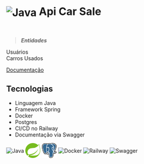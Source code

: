 

# <img align="center" alt="Java" height="80" width="80" src="https://drive.google.com/uc?export=view&id=1cPXuoKDHXEGQpBtLRpNHI70F5zV8FPOm"> Api Car Sale
<br />

> ***Entidades*** <br />
>
Usuários<br />
Carros Usados<br />

[Documentação](https://apizap-production.up.railway.app/swagger-ui/index.html)


## Tecnologias
- Linguagem Java  <br />
- Framework Spring
- Docker  <br />
- Postgres  <br />
- CI/CD no Railway  <br />
- Documentação via Swagger


<div style="display: inline_block">
   <img align="center" alt="Java" height="70" width="40" src="https://seeklogo.com/images/J/java-logo-7833D1D21A-seeklogo.com.png">
   <img align="center" alt="Spring" height="40" width="40" src="https://github.com/harrissondutra/harrissondutra/blob/main/.img/logo-spring.png">
   <img align="center" alt="Postgres" height="40" width="40" src="https://github.com/harrissondutra/harrissondutra/blob/main/.img/postgresql_logo_icon_170835.png">
   <img align="center" alt="Docker" height="50" width="50" src="https://cdn.iconscout.com/icon/free/png-256/free-docker-logo-icon-download-in-svg-png-gif-file-formats--wordmark-programming-langugae-language-pack-logos-icons-1175229.png?f=webp&w=256">
   <img align="center" alt="Railway" height="50" width="50" src="https://images.crunchbase.com/image/upload/c_pad,f_auto,q_auto:eco,dpr_1/h3m0hmstlq9maq7t8tyc">
   <img align="center" alt="Swagger" height="40" width="180" src="https://raw.githubusercontent.com/swagger-api/swagger.io/wordpress/images/assets/SWE-logo-clr.png"> 
</div>

